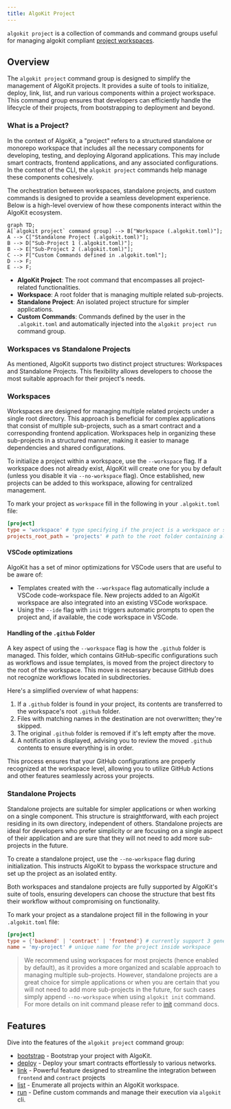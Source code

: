 ```yaml
---
title: AlgoKit Project
---
```


`algokit project` is a collection of commands and command groups useful for managing algokit compliant [project workspaces](./init#workspaces).

## Overview

The `algokit project` command group is designed to simplify the management of AlgoKit projects. It provides a suite of tools to initialize, deploy, link, list, and run various components within a project workspace. This command group ensures that developers can efficiently handle the lifecycle of their projects, from bootstrapping to deployment and beyond.

### What is a Project?

In the context of AlgoKit, a "project" refers to a structured standalone or monorepo workspace that includes all the necessary components for developing, testing, and deploying Algorand applications. This may include smart contracts, frontend applications, and any associated configurations. In the context of the CLI, the `algokit project` commands help manage these components cohesively.

The orchestration between workspaces, standalone projects, and custom commands is designed to provide a seamless development experience. Below is a high-level overview of how these components interact within the AlgoKit ecosystem.

```mermaid
graph TD;
A[`algokit project` command group] --> B["Workspace (.algokit.toml)"];
A --> C["Standalone Project (.algokit.toml)"];
B --> D["Sub-Project 1 (.algokit.toml)"];
B --> E["Sub-Project 2 (.algokit.toml)"];
C --> F["Custom Commands defined in .algokit.toml"];
D --> F;
E --> F;
```

- **AlgoKit Project**: The root command that encompasses all project-related functionalities.
- **Workspace**: A root folder that is managing multiple related sub-projects.
- **Standalone Project**: An isolated project structure for simpler applications.
- **Custom Commands**: Commands defined by the user in the `.algokit.toml` and automatically injected into the `algokit project run` command group.

### Workspaces vs Standalone Projects

As mentioned, AlgoKit supports two distinct project structures: Workspaces and Standalone Projects. This flexibility allows developers to choose the most suitable approach for their project's needs.

### Workspaces

Workspaces are designed for managing multiple related projects under a single root directory. This approach is beneficial for complex applications that consist of multiple sub-projects, such as a smart contract and a corresponding frontend application. Workspaces help in organizing these sub-projects in a structured manner, making it easier to manage dependencies and shared configurations.

To initialize a project within a workspace, use the `--workspace` flag. If a workspace does not already exist, AlgoKit will create one for you by default (unless you disable it via `--no-workspace` flag). Once established, new projects can be added to this workspace, allowing for centralized management.

To mark your project as `workspace` fill in the following in your `.algokit.toml` file:

```toml
[project]
type = 'workspace' # type specifying if the project is a workspace or standalone
projects_root_path = 'projects' # path to the root folder containing all sub-projects in the workspace
```

#### VSCode optimizations

AlgoKit has a set of minor optimizations for VSCode users that are useful to be aware of:

- Templates created with the `--workspace` flag automatically include a VSCode code-workspace file. New projects added to an AlgoKit workspace are also integrated into an existing VSCode workspace.
- Using the `--ide` flag with `init` triggers automatic prompts to open the project and, if available, the code workspace in VSCode.

#### Handling of the `.github` Folder

A key aspect of using the `--workspace` flag is how the `.github` folder is managed. This folder, which contains GitHub-specific configurations such as workflows and issue templates, is moved from the project directory to the root of the workspace. This move is necessary because GitHub does not recognize workflows located in subdirectories.

Here's a simplified overview of what happens:

1. If a `.github` folder is found in your project, its contents are transferred to the workspace's root `.github` folder.
2. Files with matching names in the destination are not overwritten; they're skipped.
3. The original `.github` folder is removed if it's left empty after the move.
4. A notification is displayed, advising you to review the moved `.github` contents to ensure everything is in order.

This process ensures that your GitHub configurations are properly recognized at the workspace level, allowing you to utilize GitHub Actions and other features seamlessly across your projects.

### Standalone Projects

Standalone projects are suitable for simpler applications or when working on a single component. This structure is straightforward, with each project residing in its own directory, independent of others. Standalone projects are ideal for developers who prefer simplicity or are focusing on a single aspect of their application and are sure that they will not need to add more sub-projects in the future.

To create a standalone project, use the `--no-workspace` flag during initialization. This instructs AlgoKit to bypass the workspace structure and set up the project as an isolated entity.

Both workspaces and standalone projects are fully supported by AlgoKit's suite of tools, ensuring developers can choose the structure that best fits their workflow without compromising on functionality.

To mark your project as a standalone project fill in the following in your `.algokit.toml` file:

```toml
[project]
type = {'backend' | 'contract' | 'frontend'} # currently support 3 generic categories for standalone projects
name = 'my-project' # unique name for the project inside workspace
```

> We recommend using workspaces for most projects (hence enabled by default), as it provides a more organized and scalable approach to managing multiple sub-projects. However, standalone projects are a great choice for simple applications or when you are certain that you will not need to add more sub-projects in the future, for such cases simply append `--no-workspace` when using `algokit init` command. For more details on init command please refer to [init](./init) command docs.

## Features

Dive into the features of the `algokit project` command group:

- [bootstrap](./project/bootstrap) - Bootstrap your project with AlgoKit.
- [deploy](./project/deploy) - Deploy your smart contracts effortlessly to various networks.
- [link](./project/link) - Powerful feature designed to streamline the integration between `frontend` and `contract` projects
- [list](./project/list) - Enumerate all projects within an AlgoKit workspace.
- [run](./project/run) - Define custom commands and manage their execution via `algokit` cli.
